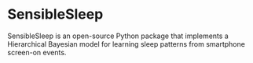 # SensibleSleep
SensibleSleep is an open-source Python package that implements a Hierarchical Bayesian model for learning sleep patterns from smartphone screen-on events. 
